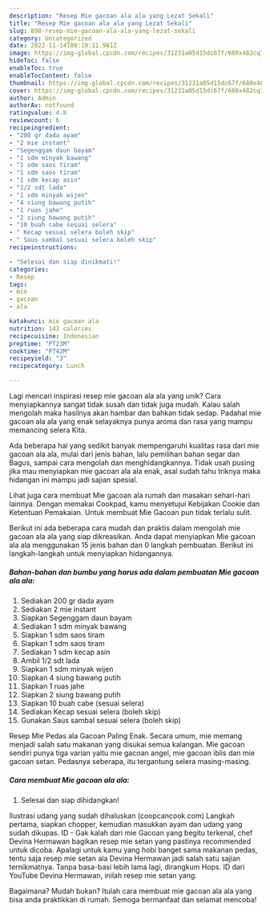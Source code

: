 ```yaml
---
description: "Resep Mie gacoan ala ala yang Lezat Sekali"
title: "Resep Mie gacoan ala ala yang Lezat Sekali"
slug: 898-resep-mie-gacoan-ala-ala-yang-lezat-sekali
category: Uncategorized
date: 2022-11-14T00:19:11.981Z
image: https://img-global.cpcdn.com/recipes/31231a05d15dc67f/680x482cq70/mie-gacoan-ala-ala-foto-resep-utama.jpg
hideToc: false
enableToc: true
enableTocContent: false
thumbnail: https://img-global.cpcdn.com/recipes/31231a05d15dc67f/680x482cq70/mie-gacoan-ala-ala-foto-resep-utama.jpg
cover: https://img-global.cpcdn.com/recipes/31231a05d15dc67f/680x482cq70/mie-gacoan-ala-ala-foto-resep-utama.jpg
author: Admin
authorAv: notfound
ratingvalue: 4.8
reviewcount: 6
recipeingredient:
- "200 gr dada ayam"
- "2 mie instant"
- "Segenggam daun bayam"
- "1 sdm minyak bawang"
- "1 sdm saos tiram"
- "1 sdm saos tiram"
- "1 sdm kecap asin"
- "1/2 sdt lada"
- "1 sdm minyak wijen"
- "4 siung bawang putih"
- "1 ruas jahe"
- "2 siung bawang putih"
- "10 buah cabe sesuai selera"
- " Kecap sesuai selera boleh skip"
- " Saus sambal sesuai selera boleh skip"
recipeinstructions:

- "Selesai dan siap dinikmati!"
categories:
- Resep
tags:
- mie
- gacoan
- ala

katakunci: mie gacoan ala 
nutrition: 143 calories
recipecuisine: Indonesian
preptime: "PT23M"
cooktime: "PT42M"
recipeyield: "3"
recipecategory: Lunch

---
```





Lagi mencari inspirasi resep mie gacoan ala ala yang unik? Cara menyiapkannya sangat tidak susah dan tidak juga mudah. Kalau salah mengolah maka hasilnya akan hambar dan bahkan tidak sedap. Padahal mie gacoan ala ala yang enak selayaknya punya aroma dan rasa yang mampu memancing selera Kita.





Ada beberapa hal yang sedikit banyak mempengaruhi kualitas rasa dari mie gacoan ala ala, mulai dari jenis bahan, lalu pemilihan bahan segar dan Bagus, sampai cara mengolah dan menghidangkannya. Tidak usah pusing jika mau menyiapkan mie gacoan ala ala enak,      asal sudah tahu triknya maka hidangan ini mampu jadi sajian spesial.














Lihat juga cara membuat Mie gacoan ala rumah dan masakan sehari-hari lainnya. Dengan memakai Cookpad, kamu menyetujui Kebijakan Cookie dan Ketentuan Pemakaian. Untuk membuat Mie Gacoan pun tidak terlalu sulit.






Berikut ini ada beberapa cara mudah dan praktis dalam mengolah mie gacoan ala ala yang siap dikreasikan. Anda dapat menyiapkan Mie gacoan ala ala menggunakan 15 jenis bahan dan 0 langkah pembuatan. Berikut ini langkah-langkah untuk menyiapkan hidangannya.

<!--inarticleads1-->

##### Bahan-bahan dan bumbu yang harus ada dalam pembuatan Mie gacoan ala ala:

1. Sediakan 200 gr dada ayam
1. Sediakan 2 mie instant
1. Siapkan Segenggam daun bayam
1. Sediakan 1 sdm minyak bawang
1. Siapkan 1 sdm saos tiram
1. Siapkan 1 sdm saos tiram
1. Sediakan 1 sdm kecap asin
1. Ambil 1/2 sdt lada
1. Siapkan 1 sdm minyak wijen
1. Siapkan 4 siung bawang putih
1. Siapkan 1 ruas jahe
1. Siapkan 2 siung bawang putih
1. Siapkan 10 buah cabe (sesuai selera)
1. Sediakan  Kecap sesuai selera (boleh skip)
1. Gunakan  Saus sambal sesuai selera (boleh skip)


Resep Mie Pedas ala Gacoan Paling Enak. Secara umum, mie memang menjadi salah satu makanan yang disukai semua kalangan. Mie gacoan sendiri punya tiga varian yaitu mie gacoan angel, mie gacoan iblis dan mie gacoan setan. Pedasnya seberapa, itu tergantung selera masing-masing. 

<!--inarticleads2-->

##### Cara membuat Mie gacoan ala ala:


1. Selesai dan siap dihidangkan!

Ilustrasi udang yang sudah dihaluskan (coopcancook.com) Langkah pertama, siapkan chopper, kemudian masukkan ayam dan udang yang sudah dikupas. ID - Gak kalah dari mie Gacoan yang begitu terkenal, chef Devina Hermawan bagikan resep mie setan yang pastinya recommended untuk dicoba. Apalagi untuk kamu yang hobi banget sama makanan pedas, tentu saja resep mie setan ala Devina Hermawan jadi salah satu sajian ternikmatnya. Tanpa basa-basi lebih lama lagi, dirangkum Hops. ID dari YouTube Devina Hermawan, inilah resep mie setan yang. 

Bagaimana? Mudah bukan? Itulah cara membuat mie gacoan ala ala yang bisa anda praktikkan di rumah. Semoga bermanfaat dan selamat mencoba!
